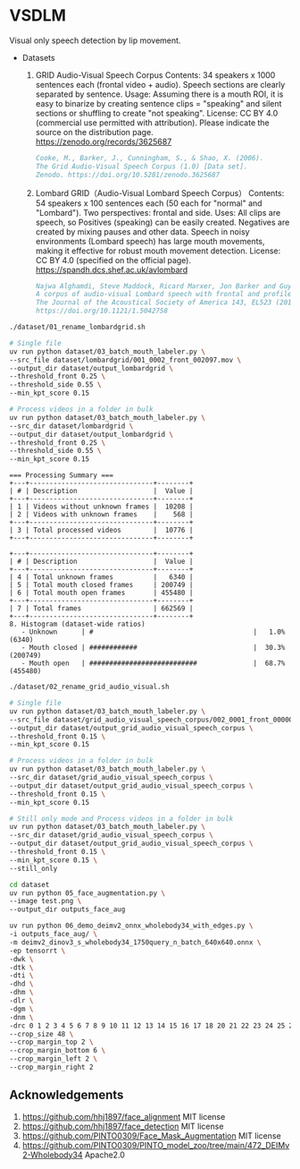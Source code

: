 # VSDLM
Visual only speech detection by lip movement.

- Datasets

  1. GRID Audio-Visual Speech Corpus
    Contents: 34 speakers x 1000 sentences each (frontal video + audio). Speech sections are clearly separated by sentence.
    Usage: Assuming there is a mouth ROI, it is easy to binarize by creating sentence clips = "speaking" and silent sections or shuffling to create "not speaking".
    License: CC BY 4.0 (commercial use permitted with attribution). Please indicate the source on the distribution page.
    https://zenodo.org/records/3625687
      ```bibtex
      Cooke, M., Barker, J., Cunningham, S., & Shao, X. (2006).
      The Grid Audio-Visual Speech Corpus (1.0) [Data set].
      Zenodo. https://doi.org/10.5281/zenodo.3625687
      ```
  2. Lombard GRID（Audio-Visual Lombard Speech Corpus）
    Contents: 54 speakers x 100 sentences each (50 each for "normal" and "Lombard"). Two perspectives: frontal and side.
    Uses: All clips are speech, so Positives (speaking) can be easily created. Negatives are created by mixing pauses and other data. Speech in noisy environments (Lombard speech) has large mouth movements, making it effective for robust mouth movement detection.
    License: CC BY 4.0 (specified on the official page).
    https://spandh.dcs.shef.ac.uk/avlombard
      ```bibtex
      Najwa Alghamdi, Steve Maddock, Ricard Marxer, Jon Barker and Guy J. Brown,
      A corpus of audio-visual Lombard speech with frontal and profile views,
      The Journal of the Acoustical Society of America 143, EL523 (2018);
      https://doi.org/10.1121/1.5042758
      ```

```bash
./dataset/01_rename_lombardgrid.sh
```
```bash
# Single file
uv run python dataset/03_batch_mouth_labeler.py \
--src_file dataset/lombardgrid/001_0002_front_002097.mov \
--output_dir dataset/output_lombardgrid \
--threshold_front 0.25 \
--threshold_side 0.55 \
--min_kpt_score 0.15

# Process videos in a folder in bulk
uv run python dataset/03_batch_mouth_labeler.py \
--src_dir dataset/lombardgrid \
--output_dir dataset/output_lombardgrid \
--threshold_front 0.25 \
--threshold_side 0.55 \
--min_kpt_score 0.15
```
```
=== Processing Summary ===
+---+-------------------------------+--------+
| # | Description                   |  Value |
+---+-------------------------------+--------+
| 1 | Videos without unknown frames |  10208 |
| 2 | Videos with unknown frames    |    568 |
+---+-------------------------------+--------+
| 3 | Total processed videos        |  10776 |
+---+-------------------------------+--------+

+---+-------------------------------+--------+
| # | Description                   |  Value |
+---+-------------------------------+--------+
| 4 | Total unknown frames          |   6340 |
| 5 | Total mouth closed frames     | 200749 |
| 6 | Total mouth open frames       | 455480 |
+---+-------------------------------+--------+
| 7 | Total frames                  | 662569 |
+---+-------------------------------+--------+
8. Histogram (dataset-wide ratios)
   - Unknown      | #                                        |   1.0% (6340)
   - Mouth closed | ############                             |  30.3% (200749)
   - Mouth open   | ###########################              |  68.7% (455480)
```

```bash
./dataset/02_rename_grid_audio_visual.sh
```
```bash
# Single file
uv run python dataset/03_batch_mouth_labeler.py \
--src_file dataset/grid_audio_visual_speech_corpus/002_0001_front_000001.mpg \
--output_dir dataset/output_grid_audio_visual_speech_corpus \
--threshold_front 0.15 \
--min_kpt_score 0.15

# Process videos in a folder in bulk
uv run python dataset/03_batch_mouth_labeler.py \
--src_dir dataset/grid_audio_visual_speech_corpus \
--output_dir dataset/output_grid_audio_visual_speech_corpus \
--threshold_front 0.15 \
--min_kpt_score 0.15

# Still only mode and Process videos in a folder in bulk
uv run python dataset/03_batch_mouth_labeler.py \
--src_dir dataset/grid_audio_visual_speech_corpus \
--output_dir dataset/output_grid_audio_visual_speech_corpus \
--threshold_front 0.15 \
--min_kpt_score 0.15 \
--still_only
```

```bash
cd dataset
uv run python 05_face_augmentation.py \
--image test.png \
--output_dir outputs_face_aug
```
```bash
uv run python 06_demo_deimv2_onnx_wholebody34_with_edges.py \
-i outputs_face_aug/ \
-m deimv2_dinov3_s_wholebody34_1750query_n_batch_640x640.onnx \
-ep tensorrt \
-dwk \
-dtk \
-dti \
-dhd \
-dhm \
-dlr \
-dgm \
-dnm \
-drc 0 1 2 3 4 5 6 7 8 9 10 11 12 13 14 15 16 17 18 20 21 22 23 24 25 26 27 28 29 30 31 32 33 \
--crop_size 48 \
--crop_margin_top 2 \
--crop_margin_bottom 6 \
--crop_margin_left 2 \
--crop_margin_right 2
```

## Acknowledgements

1. https://github.com/hhj1897/face_alignment MIT license
2. https://github.com/hhj1897/face_detection MIT license
3. https://github.com/PINTO0309/Face_Mask_Augmentation MIT license
4. https://github.com/PINTO0309/PINTO_model_zoo/tree/main/472_DEIMv2-Wholebody34 Apache2.0

